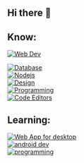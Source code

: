 ## Hi there 👋

## Know:
[![Web Dev](https://skillicons.dev/icons?i=js,ts,svelte,react,tailwind,astro,threejs,html,sass,css)](https://github.com/khetal-kankariya)
<br>
<!--[![Python Web Frameowrks](https://skillicons.dev/icons?i=django,flask)](https://skillicons.dev)
<br>-->
[![Database](https://skillicons.dev/icons?i=firebase,prisma,mysql,postgres,sqlite,mongodb,express)](https://github.com/khetal-kankariya)
<br>
[![Nodejs](https://skillicons.dev/icons?i=nodejs,bun,npm,pnpm)](https://github.com/khetal-kankariya)
<br>
[![Design](https://skillicons.dev/icons?i=figma)](https://github.com/khetal-kankariya)
<br>
[![Programming](https://skillicons.dev/icons?i=py,c,cpp)](https://github.com/khetal-kankariya)
<br>
[![Code Editors](https://skillicons.dev/icons?i=vscode,sublime,neovim)](https://github.com/khetal-kankariya)

## Learning:
[![Web App for desktop](https://skillicons.dev/icons?i=tauri,electron)](https://github.com/khetal-kankariya)
<br>
[![android dev](https://skillicons.dev/icons?i=flutter,kotlin,dart)](https://github.com/khetal-kankariya)
<br>
[![programming](https://skillicons.dev/icons?i=rust,go,zig,ocaml,haskell)](https://github.com/khetal-kankariya)


<!--
**khetal-kankariya/khetal-kankariya** is a ✨ _special_ ✨ repository because its `README.md` (this file) appears on your GitHub profile.

Here are some ideas to get you started:

- 🔭 I’m currently working on ...
- 🌱 I’m currently learning ...
- 👯 I’m looking to collaborate on ...
- 🤔 I’m looking for help with ...
- 💬 Ask me about ...
- 📫 How to reach me: ...
- 😄 Pronouns: ...
- ⚡ Fun fact: ...
-->
